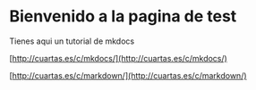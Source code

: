 # Bienvenido a la pagina de test

Tienes aqui un tutorial de mkdocs

[http://cuartas.es/c/mkdocs/](http://cuartas.es/c/mkdocs/)

[http://cuartas.es/c/markdown/](http://cuartas.es/c/markdown/)



